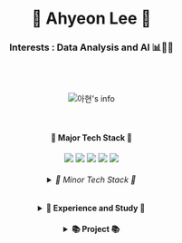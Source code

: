<div align="center">

# 🌱 Ahyeon Lee 🌱



### Interests : Data Analysis and AI 📊👩‍💻


<br>
<br>

![아현's info](https://github-profile-summary-cards.vercel.app/api/cards/profile-details?username=ahyeon0508&theme=monokai)

<br>

#### 🌳 Major Tech Stack 🌳

<div>
    <img src="https://img.shields.io/badge/Python-3776AB?style=flat-square&logo=python&logoColor=white">
    <img src="https://img.shields.io/badge/R-3776AB?style=flat-square&logo=R&logoColor=white">
    <img src="https://img.shields.io/badge/MySQL-4479A1?style=flat-square&logo=mysql&logoColor=white">
    <img src="https://img.shields.io/badge/Tableau-E97627?style=flat-square&logo=Tableau&logoColor=white">
    <img src="https://img.shields.io/badge/TensorFlow-FF6F00?style=flat-square&logo=TensorFlow&logoColor=white">
</div>


<h6>
    <details>
        <summary>🐥 Minor Tech Stack 🐥
        </summary>
        <div markdown="1"><br>
            <div>
                <img src="https://img.shields.io/badge/C-A8B9CC?style=flat-square&logo=C&logoColor=white">
                <img src="https://img.shields.io/badge/C++-00599C?style=flat-square&logo=c%2B%2B&logoColor=white">
                <img src="https://img.shields.io/badge/Java-007396?style=flat-square&logo=java&logoColor=white">
            </div>
            <div>
                <img src="https://img.shields.io/badge/Oracle-F80000?style=flat-square&logo=Oracle&logoColor=white">
                <img src="https://img.shields.io/badge/PostgreSQL-4169E1?style=flat-square&logo=PostgreSQL&logoColor=white">
                <img src="https://img.shields.io/badge/SQLite-003B57?style=flat-square&logo=SQLite&logoColor=white">
                <img src="https://img.shields.io/badge/Qgis-589632?style=flat-square&logo=Qgis&logoColor=white">
                <img src="https://img.shields.io/badge/Power BI-F2C811?style=flat-square&logo=Power BI&logoColor=white">
            </div>
            <div>
                <img src="https://img.shields.io/badge/Flask-000000?style=flat-square&logo=Flask&logoColor=white">
                <img src="https://img.shields.io/badge/JavaScript-F7DF1E?style=flat-square&logo=javascript&logoColor=black">
                <img src="https://img.shields.io/badge/jQuery-0769AD?style=flat-square&logo=jQuery&logoColor=white">
                <img src="https://img.shields.io/badge/HTML5-E34F26?style=flat-square&logo=html5&logoColor=white">
                <img src="https://img.shields.io/badge/CSS3-1572B6?style=flat-square&logo=css3&logoColor=white">
            </div>
        </div>
    </details>
</h6>

<h4>
    <details>
        <summary>🎨 Experience and Study 🎨
        </summary>
        <div markdown="1"><br>
            <a href="https://violet-jackfruit-8f6.notion.site/Happy-Dev-c261cb6059d84de0a3a27634cd172b76">Experience</a><br>
            <a href="https://github.com/ahyeon0508/Algorithm">Algorithm</a><br>
            <a href="https://github.com/ahyeon0508/DS_CoalaUNIV2nd">CoalaUNIV2nd</a><br>
            <a href="https://github.com/ahyeon0508/DS_study">DS_study</a><br>
            <a href="https://github.com/TAVEResearch/deep_learning">deep_learning</a><br>
            <a href="https://github.com/ahyeon0508/DS_NLP">NLP</a><br>
            <a href="https://github.com/ahyeon0508/DS_Recommendation-System">Recommendation-System</a><br>
        </div>
    </details>
</h4>

<h4>
<details>
        <summary>📚 Project 📚
        </summary><br>
    

| 기간 | 프로젝트명 | 역할 | 수상내역 |
| --- | --- | --- | --- |
| 2021.11 ~ 2021.12 | <a href="https://violet-jackfruit-8f6.notion.site/2021-cf8e59e5cdab4a96b488c72a1c494c99">2021년 디지털 산업혁신 빅데이터 플랫폼 경진대회</a> | 기획, 시각화 | 예선 통과 |
| 2020.08 ~ 2021.11 | <a href="https://github.com/ahyeon0508/Interview-Solution_project_v2.0">새내기路(로) : AI기반 대입 모의 면접 솔루션</a> | 기획, 웹 프론트, API, 논문 작성 등 | 교내외 공모전 4개 수상(리드미 참고) |
| 2021.09 ~ 2021.10 | <a href="https://github.com/ahyeon0508/Topping-Issue">톺핑있슈(Topping-Issue)</a> | 기획, 감성 분석, 웹 | - |
| 2021.07 ~ 2021.09 | <a href="https://violet-jackfruit-8f6.notion.site/2021-5aabb27ff9dd4ba99333f9d63363fedc">2021 금융 데이터 경진대회</a> | 기획, 머신러닝 | - |
| 2021.06 ~ 2021.08 | <a href="https://violet-jackfruit-8f6.notion.site/2021-151906ed8eb74a8291243731b9b61040">2021년 문화 · 관광 빅 데이터 분석대회</a> | 기획, 머신러닝 | 우수(신한카드) |
| 2021.07 ~ 2021.08 | <a href="https://violet-jackfruit-8f6.notion.site/Workation-6a899106d381414da3ac20d8b11b38f6">공공개방자원을 활용한 개인 맞춤형 워케이션(Workation) 지역 추천 및 지역관광 활성화 방안 제시</a> | 기획, 머신러닝 | - |
| 2020.12 ~ 2021.01 | <a href="https://violet-jackfruit-8f6.notion.site/f046e0a5ac3a43aebcc3d6eb2a9c8983">인공지능 학습용 데이터 활용 아이디어 공모전</a> | 기획 | - |
| 2020.06 ~ 2020.09 | <a href="https://github.com/ahyeon0508/Carrot_project">강화학습을 활용한 AI 당근재배 하우스</a> | 기획, 라즈베리파이 + OpenCV | - |
| 2020.02 ~ 2020.06 | <a href="https://github.com/ahyeon0508/2020_software_project">고영희 찾기</a> | 기획, 머신러닝, 웹 프론트, API | - |
| 2020.01 ~ 2020.01 | <a href="https://github.com/ahyeon0508/DS_CoalaUNIV2nd/blob/main/2%EA%B8%B0_%EC%88%AD%EC%BD%94%EB%94%A9%EB%8B%B9%EB%8B%B9_%EC%B5%9C%EC%A2%85.ipynb">내 연애는 얼마나 오래 갈까?</a> | 기획, 머신러닝 | - |
| 2018.09 ~ 2018.12 | <a href="https://violet-jackfruit-8f6.notion.site/Mella-Smell-Alarm-Weather-Service-50f6c309e5914822a8db403a3cdb769d">Mella</a> | 기획, 아두이노 연결 | 장려상 |
</details>
</h4>


</div>

